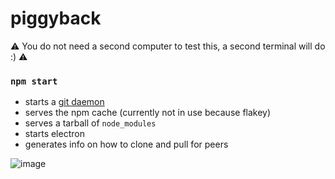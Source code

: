 # piggyback

⚠️ You do not need a second computer to test this, a second terminal will do :) ⚠️

### `npm start`

- starts a [git daemon](https://gist.github.com/datagrok/5080545)
- serves the npm cache (currently not in use because flakey)
- serves a tarball of `node_modules`
- starts electron
- generates info on how to clone and pull for peers

![image](https://user-images.githubusercontent.com/170145/36352625-13ac21a0-14bc-11e8-9126-413e2c49f1f1.png)
